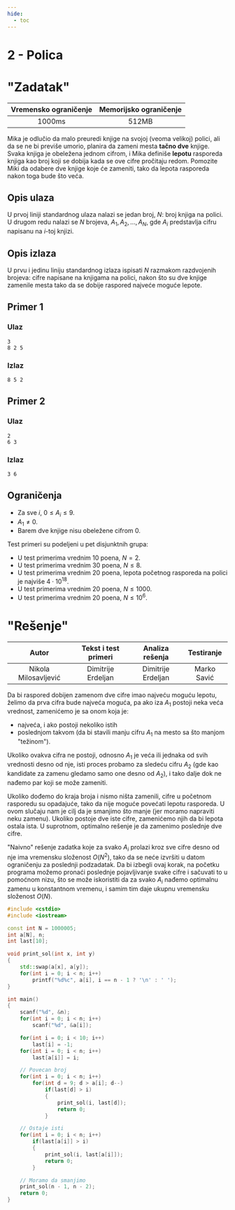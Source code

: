 ```yaml
---
hide:
  - toc
---
```


# 2 - Polica

#  "Zadatak"

| Vremensko ograničenje | Memorijsko ograničenje |
|:-:|:-:|
| 1000ms | 512MB |

Mika je odlučio da malo preuredi knjige na svojoj (veoma velikoj) polici, ali da se ne bi previše umorio, planira da zameni mesta **tačno dve** knjige. Svaka knjiga je obeležena jednom cifrom, i Mika definiše **lepotu** rasporeda knjiga kao broj koji se dobija kada se ove cifre pročitaju redom. Pomozite Miki da odabere dve knjige koje će zameniti, tako da lepota rasporeda nakon toga bude što veća.

## Opis ulaza

U prvoj liniji standardnog ulaza nalazi se jedan broj, $N$: broj knjiga na polici. U drugom redu nalazi se $N$ brojeva, $A_1, A_2, \dots, A_N$, gde $A_i$ predstavlja cifru napisanu na $i$-toj knjizi.

## Opis izlaza

U prvu i jedinu liniju standardnog izlaza ispisati $N$ razmakom razdvojenih brojeva: cifre napisane na knjigama na polici, nakon što su dve knjige zamenile mesta tako da se dobije raspored najveće moguće lepote.

## Primer 1

### Ulaz

```
3
8 2 5
```

### Izlaz

```
8 5 2
```

## Primer 2

### Ulaz

```
2
6 3
```

### Izlaz

```
3 6
```

## Ograničenja

- Za sve $i$, $0 \leq A_i \leq 9$.
- $A_1 \neq 0$.
- Barem dve knjige nisu obeležene cifrom 0.

Test primeri su podeljeni u pet disjunktnih grupa:

- U test primerima vrednim $10$ poena, $N = 2$.
- U test primerima vrednim $30$ poena, $N \leq 8$.
- U test primerima vrednim $20$ poena, lepota početnog rasporeda na
  polici je najviše $4 \cdot 10^{18}$.
- U test primerima vrednim $20$ poena, $N \leq 1000$.
- U test primerima vrednim $20$ poena, $N \leq 10^6$.

#  "Rešenje"

| Autor | Tekst i test primeri | Analiza rеšenja | Testiranje |
|:-:|:-:|:-:|:-:|
| Nikola Milosavljević | Dimitrije Erdeljan | Dimitrije Erdeljan | Marko Savić |


Da bi raspored dobijen zamenom dve cifre imao najveću moguću lepotu, želimo da prva cifra bude najveća moguća, pa ako iza $A_1$ postoji neka veća vrednost, zamenićemo je sa onom koja je:

* najveća, i ako postoji nekoliko istih
* poslednjom takvom (da bi stavili manju cifru $A_1$ na mesto sa što manjom "težinom").

Ukoliko ovakva cifra ne postoji, odnosno $A_1$ je veća ili jednaka od svih vrednosti desno od nje, isti proces probamo za sledeću cifru $A_2$ (gde kao kandidate za zamenu gledamo samo one desno od $A_2$), i tako dalje dok ne nađemo par koji se može zameniti.

Ukoliko dođemo do kraja broja i nismo ništa zamenili, cifre u početnom rasporedu su opadajuće, tako da nije moguće povećati lepotu rasporeda. U ovom slučaju nam je cilj da je smanjimo što manje (jer moramo napraviti neku zamenu). Ukoliko postoje dve iste cifre, zamenićemo njih da bi lepota ostala ista. U suprotnom, optimalno rešenje je da zamenimo poslednje dve cifre.

"Naivno" rešenje zadatka koje za svako $A_i$ prolazi kroz sve cifre desno od nje ima vremensku složenost $O(N^2)$, tako da se neće izvršiti u datom ograničenju za poslednji podzadatak. Da bi izbegli ovaj korak, na početku programa možemo pronaći poslednje pojavljivanje svake cifre i sačuvati to u pomoćnom nizu, što se može iskoristiti da za svako $A_i$ nađemo optimalnu zamenu u konstantnom vremenu, i samim tim daje ukupnu vremensku složenost $O(N)$.

``` cpp title="02_polica.cpp" linenums="1"
#include <cstdio>
#include <iostream>

const int N = 1000005;
int a[N], n;
int last[10];

void print_sol(int x, int y)
{
    std::swap(a[x], a[y]);
    for(int i = 0; i < n; i++)
        printf("%d%c", a[i], i == n - 1 ? '\n' : ' ');
}

int main()
{
    scanf("%d", &n);
    for(int i = 0; i < n; i++)
        scanf("%d", &a[i]);

    for(int i = 0; i < 10; i++)
        last[i] = -1;
    for(int i = 0; i < n; i++)
        last[a[i]] = i;

    // Povecan broj
    for(int i = 0; i < n; i++)
        for(int d = 9; d > a[i]; d--)
            if(last[d] > i)
            {
                print_sol(i, last[d]);
                return 0;
            }

    // Ostaje isti
    for(int i = 0; i < n; i++)
        if(last[a[i]] > i)
        {
            print_sol(i, last[a[i]]);
            return 0;
        }

    // Moramo da smanjimo
    print_sol(n - 1, n - 2);
    return 0;
}

```
